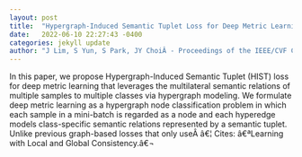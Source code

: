 ```yaml
---
layout: post
title:  "Hypergraph-Induced Semantic Tuplet Loss for Deep Metric Learning"
date:   2022-06-10 22:27:43 -0400
categories: jekyll update
author: "J Lim, S Yun, S Park, JY ChoiÂ - Proceedings of the IEEE/CVF Conference onÂ â€¦, 2022"
---
```

In this paper, we propose Hypergraph-Induced Semantic Tuplet (HIST) loss for deep metric learning that leverages the multilateral semantic relations of multiple samples to multiple classes via hypergraph modeling. We formulate deep metric learning as a hypergraph node classification problem in which each sample in a mini-batch is regarded as a node and each hyperedge models class-specific semantic relations represented by a semantic tuplet. Unlike previous graph-based losses that only useÂ â€¦
Cites: â€ªLearning with Local and Global Consistency.â€¬  